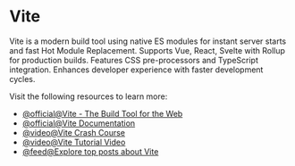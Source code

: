 # Vite

Vite is a modern build tool using native ES modules for instant server starts and fast Hot Module Replacement. Supports Vue, React, Svelte with Rollup for production builds. Features CSS pre-processors and TypeScript integration. Enhances developer experience with faster development cycles.

Visit the following resources to learn more:

- [@official@Vite - The Build Tool for the Web](https://vite.dev)
- [@official@Vite Documentation](https://vite.dev/guide/)
- [@video@Vite Crash Course](https://youtu.be/LQQ3CR2JTX8)
- [@video@Vite Tutorial Video](https://www.youtube.com/watch?v=VAeRhmpcWEQ)
- [@feed@Explore top posts about Vite](https://app.daily.dev/tags/vite?ref=roadmapsh)
